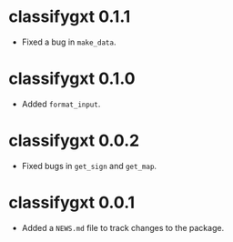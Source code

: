 # classifygxt 0.1.1

* Fixed a bug in `make_data`.

# classifygxt 0.1.0

* Added `format_input`.

# classifygxt 0.0.2

* Fixed bugs in `get_sign` and `get_map`.

# classifygxt 0.0.1

* Added a `NEWS.md` file to track changes to the package.
